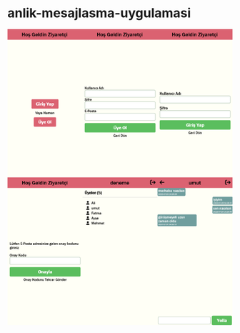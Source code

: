 # anlik-mesajlasma-uygulamasi
<div style="display: grid; grid-template-columns: auto auto auto">
  <img src="images/1.png" width="300px" style="display: block">
  <img src="images/2.png" width="300px" style="display: block">
  <img src="images/3.png" width="300px" style="display: block">
  <img src="images/4.png" width="300px" style="display: block">
  <img src="images/5.png" width="300px" style="display: block">
  <img src="images/6.png" width="300px" style="display: block">
</div>
